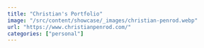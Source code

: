 ```yaml
---
title: "Christian's Portfolio"
image: "/src/content/showcase/_images/christian-penrod.webp"
url: "https://www.christianpenrod.com/"
categories: ["personal"]
---
```

